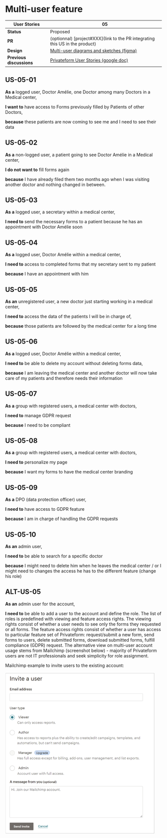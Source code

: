 # Multi-user feature

<!-- prettier-ignore -->
| User Stories | 05 |
| ---------- | ---- |
| **Status** | Proposed |
| **PR**      | (optionnal) [project#XXX](link to the PR integrating this US in the product) |
| **Design** | [Multi-user diagrams and sketches (figma)](https://www.figma.com/file/Gu0Jk46m5iRLCaWugM81DX/PF-Multi-user)
| **Previous discussions** | [Privateform User Stories (google doc)](https://docs.google.com/document/d/1-_iVgamjIm0aH-txl2aVDIfSNRuwS-agKf74G1q1KRk/edit#heading=h.u0rdgpmfwqmq)

## US-05-01

**As a** logged user, Doctor Amélie, one Doctor among many Doctors in a Medical center, 

**I want to** have access to Forms previously filled by Patients of other Doctors, 

**because** these patients are now coming to see me and I need to see their data

## US-05-02

**As a** non-logged user, a patient going to see Doctor Amélie in a Medical center, 

**I do not want to** fill forms again 

**because** I have already filed them two months ago when I was visiting another doctor and nothing changed in between.

## US-05-03

**As a** logged user, a secretary within a medical center, 

**I need to** send the necessary forms to a patient because he has an appointment with Doctor Amélie soon

## US-05-04

**As a** logged user, Doctor Amélie within a medical center, 

**I need to** access to completed forms that my secretary sent to my patient 

**because** I have an appointment with him

## US-05-05

**As an** unregistered user, a new doctor just starting working in a medical center, 

**I need to** access the data of the patients I will be in charge of, 

**because** those patients are followed by the medical center for a long time

## US-05-06

**As a** logged user, Doctor Amélie within a medical center, 

**I need to** be able to delete my account without deleting forms data, 

**because** I am leaving the medical center and another doctor will now take care of my patients and therefore needs their information

## US-05-07

**As a** group with registered users, a medical center with doctors, 

**I need to** manage GDPR request 

**because** I need to be compliant

## US-05-08

**As a** group with registered users, a medical center with doctors, 

**I need to** personalize my page 

**because** I want my forms to have the medical center branding

## US-05-09

**As a** DPO (data protection officer) user, 

**I need to** have access to GDPR feature 

**because** I am in charge of handling the GDPR requests

## US-05-10

**As an** admin user, 

**I need to** be able to search for a specific doctor 

**because** I might need to delete him when he leaves the medical center / or I might need to changes the access he has to the different feature (change his role)

## ALT-US-05

**As an** admin user for the account, 

**I need to** be able to add a user to the account and define the role. The list of roles is predefined with viewing and feature access rights. The viewing rights consist of whether a user needs to see only the forms they requested or all forms. The feature access rights consist of whether a user has access to particular feature set of Privateform: request/submit a new form, send forms to users, delete submitted forms, download submitted forms, fulfill compliance (GDPR) request. The alternative view on multi-user account usage stems from Mailchimp (screenshot below) - majority of Privateform users are not IT professionals and seek simplicity for role assignment.

Mailchimp example to invite users to the existing account:

![mailchimp example](./assets/US-05-mailchimp-example.jpg)
